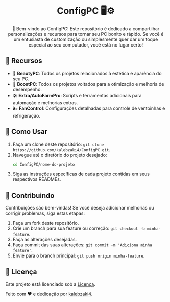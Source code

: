 <h1 align="center">ConfigPC 🖥️⚙️</h1>

<p align="center">
  👋 Bem-vindo ao ConfigPC! Este repositório é dedicado a compartilhar personalizações e recursos para tornar seu PC bonito e rápido. Se você é um entusiasta de customização ou simplesmente quer dar um toque especial ao seu computador, você está no lugar certo!
</p>

## 🌈 Recursos

- 🔧 **BeautyPC**: Todos os projetos relacionados à estética e aparência do seu PC.
- 🚀 **BoostPC**: Todos os projetos voltados para a otimização e melhoria de desempenho.
- 🛠️ **Extra/AutoFarmPro**: Scripts e ferramentas adicionais para automação e melhorias extras.
- 🌬️ **FanControl**: Configurações detalhadas para controle de ventoinhas e refrigeração.

## 🚀 Como Usar

1. Faça um clone deste repositório: `git clone https://github.com/kalebzaki4/ConfigPC.git`.
2. Navegue até o diretório do projeto desejado:
   ```sh
   cd ConfigPC/nome-do-projeto
   ```
3. Siga as instruções específicas de cada projeto contidas em seus respectivos READMEs.

## 🤝 Contribuindo

Contribuições são bem-vindas! Se você deseja adicionar melhorias ou corrigir problemas, siga estas etapas:

1. Faça um fork deste repositório.
2. Crie um branch para sua feature ou correção: `git checkout -b minha-feature`.
3. Faça as alterações desejadas.
4. Faça commit das suas alterações: `git commit -m 'Adiciona minha feature'`.
5. Envie para o branch principal: `git push origin minha-feature`.

## 📝 Licença

Este projeto está licenciado sob a [Licença](link_para_licenca).

Feito com ❤️ e dedicação por [kalebzaki4](https://www.github.com/kalebzaki4).
